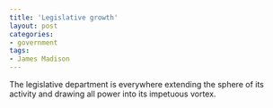 ```yaml
---
title: 'Legislative growth'
layout: post
categories:
- government
tags:
- James Madison
---
```


The legislative department is everywhere extending the sphere of its activity and drawing all power into its impetuous vortex.
